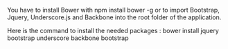 You have to install Bower with npm install bower -g or to import Bootstrap, Jquery, Underscore.js and Backbone into the root folder of the application.

Here is the command to install the needed packages :
bower install jquery bootstrap underscore backbone bootstrap
